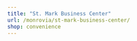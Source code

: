 ```yaml
---
title: "St. Mark Business Center"
url: /monrovia/st-mark-business-center/
shop: convenience
---
```

